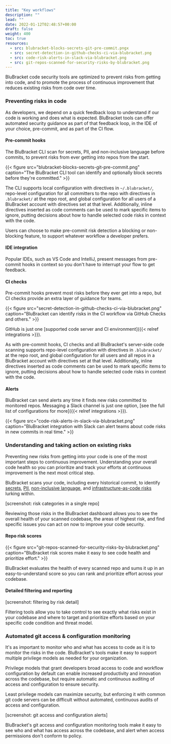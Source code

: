 ```yaml
---
title: "Key workflows"
description: ""
lead: ""
date: 2022-01-12T02:48:57+00:00
draft: false
weight: 400
toc: true
resources:
  - src: blubracket-blocks-secrets-git-pre-commit.pngx
  - src: secret-detection-in-github-checks-ci-via-blubracket.png
  - src: code-risk-alerts-in-slack-via-blubracket.png
  - src: git-repos-scanned-for-security-risks-by-blubracket.png
---
```


BluBracket code security tools are optimized to prevent risks from getting into code, and to promote the process of continuous improvement that reduces existing risks from code over time.

### Preventing risks in code

As developers, we depend on a quick feedback loop to understand if our code is working and does what is expected. BluBracket tools can offer automated security guidance as part of that feedback loop, in the IDE of your choice, pre-commit, and as part of the CI flow.

#### Pre-commit hooks

The BluBracket CLI scan for secrets, PII, and non-inclusive language before commits, to prevent risks from ever getting into repos from the start.

{{< figure src="blubracket-blocks-secrets-git-pre-commit.png" caption="The BluBracket CLI tool can identify and optionally block secrets before they're committed." >}}

The CLI supports local configuration with directives in `~/.blubracket/`, repo-level configuration for all committers to the repo with directives in `.blubracket/` at the repo root, and global configuration for all users of a BluBracket account with directives set at that level. Additionally, inline directives inserted as code comments can be used to mark specific items to ignore, putting decisions about how to handle selected code risks in context with the code.

Users can choose to make pre-commit risk detection a blocking or non-blocking feature, to support whatever workflow a developer prefers.

#### IDE integration

Popular IDEs, such as VS Code and IntelliJ, present messages from pre-commit hooks in context so you don't have to interrupt your flow to get feedback.

#### CI checks

Pre-commit hooks prevent most risks before they ever get into a repo, but CI checks provide an extra layer of guidance for teams.

{{< figure src="secret-detection-in-github-checks-ci-via-blubracket.png" caption="BluBracket can identify risks in the CI workflow via GitHub Checks and others." >}}

GitHub is just one [supported code server and CI environment]({{< relref integrations >}}).

As with pre-commit hooks, CI checks and all BluBracket's server-side code scanning supports repo-level configuration with directives in `.blubracket/` at the repo root, and global configuration for all users and all repos in a BluBracket account with directives set at that level. Additionally, inline directives inserted as code comments can be used to mark specific items to ignore, putting decisions about how to handle selected code risks in context with the code.

#### Alerts

BluBracket can send alerts any time it finds new risks committed to monitored repos. Messaging a Slack channel is just one option, [see the full list of configurations for more]({{< relref integrations >}}).

{{< figure src="code-risk-alerts-in-slack-via-blubracket.png" caption="BluBracket integration with Slack can alert teams about code risks in new commits in real time." >}}

### Understanding and taking action on existing risks

Preventing new risks from getting into your code is one of the most important steps to continuous improvement. Understanding your overall code health so you can prioritize and track your efforts at continuous improvement is the next most critical step.

BluBracket scans your code, including every historical commit, to identify [secrets](/intro/use-cases/#secrets), [PII](/intro/use-cases/#pii), [non-inclusive language](/intro/use-cases/#inclusive-language), and [infrastructure-as-code risks](/intro/use-cases/#iac) lurking within.

[screenshot: risk categories in a single repo]

Reviewing those risks in the BluBracket dashboard allows you to see the overall health of your scanned codebase, the areas of highest risk, and find specific issues you can act on now to improve your code security.

#### Repo risk scores

{{< figure src="git-repos-scanned-for-security-risks-by-blubracket.png" caption="BluBracket risk scores make it easy to see code health and prioritize effort." >}}

BluBracket evaluates the health of every scanned repo and sums it up in an easy-to-understand score so you can rank and prioritize effort across your codebase.

#### Detailed filtering and reporting

[screenshot: filtering by risk detail]

Filtering tools allow you to take control to see exactly what risks exist in your codebase and where to target and prioritize efforts based on your specific code condition and threat model.

### Automated git access & configuration monitoring

It's as important to monitor who and what has access to code as it is to monitor the risks in the code. BluBracket's tools make it easy to support multiple privilege models as needed for your organization.

Privilege models that grant developers broad access to code and workflow configuration by default can enable increased productivity and innovation across the codebase, but require automatic and continuous auditing of access and configuration to ensure security.

Least privilege models can maximize security, but enforcing it with common git code servers can be difficult without automated, continuous audits of access and configuration.

[screenshot: git access and configuration alerts]

BluBracket's git access and configuration monitoring tools make it easy to see who and what has access across the codebase, and alert when access permissions don't conform to policy.

